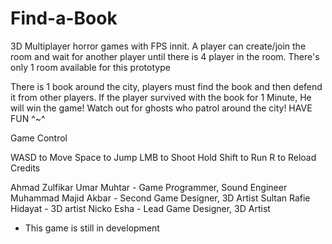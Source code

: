 # Find-a-Book

3D Multiplayer horror games with FPS innit.  A player can create/join the room and wait for another player until there is 4 player in the room. There's only 1 room available for this prototype

There is 1 book around the city, players must find the book and then defend it from other players. If the player survived with the book for 1 Minute, He will win the game! Watch out for ghosts who patrol around the city! HAVE FUN ^~^

Game Control

 WASD to Move
Space to Jump
LMB to Shoot 
Hold Shift to Run
R to Reload
Credits 

Ahmad Zulfikar Umar Muhtar - Game Programmer, Sound Engineer
Muhammad Majid Akbar - Second Game Designer, 3D Artist
Sultan Rafie Hidayat - 3D artist
Nicko Esha - Lead Game Designer, 3D Artist

* This game is still in development
